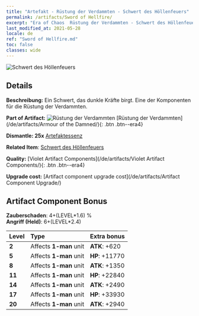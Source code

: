 ```yaml
---
title: "Artefakt - Rüstung der Verdammten - Schwert des Höllenfeuers"
permalink: /artifacts/Sword of Hellfire/
excerpt: "Era of Chaos  Rüstung der Verdammten - Schwert des Höllenfeuers. Ein Schwert, das dunkle Kräfte birgt. Eine der Komponenten für die Rüstung der Verdammten."
last_modified_at: 2021-05-28
locale: de
ref: "Sword of Hellfire.md"
toc: false
classes: wide
---
```


 ![Schwert des Höllenfeuers](/images/t/artifact_40301.png)



## Details

 **Beschreibung:** Ein Schwert, das dunkle Kräfte birgt. Eine der Komponenten für die Rüstung der Verdammten.

 **Part of Artifact:** ![Rüstung der Verdammten](/images/t/icon_artifact_30.png) [Rüstung der Verdammten](/de/artifacts/Armour of the Damned/){: .btn .btn--era4}

 **Dismantle: 25x** [Artefaktessenz](/ItemsDE/con_905/)

 **Related Item**: [Schwert des Höllenfeuers](/ItemsDE/art_121/)

 **Quality:** [Violet Artifact Components](/de/artifacts/Violet Artifact Components/){: .btn .btn--era4}

 **Upgrade cost:** [Artifact component upgrade cost](/de/artifacts/Artifact Component Upgrade/)

## Artifact Component Bonus

  **Zauberschaden**: 4+(LEVEL\*1.6) %<br/>**Angriff (Held)**: 6+(LEVEL\*2.4)

  |  Level  | Type |    Extra bonus  | 
  |:--------|:-----|:----------------| 
  | **2** | Affects **1-man** unit | **ATK**: +620 | 
  | **5** | Affects **1-man** unit | **HP**: +11770 | 
  | **8** | Affects **1-man** unit | **ATK**: +1350 | 
  | **11** | Affects **1-man** unit | **HP**: +22840 | 
  | **14** | Affects **1-man** unit | **ATK**: +2490 | 
  | **17** | Affects **1-man** unit | **HP**: +33930 | 
  | **20** | Affects **1-man** unit | **ATK**: +2940 | 
